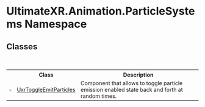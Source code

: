 # UltimateXR.Animation.ParticleSystems Namespace

## Classes
&nbsp;<table><tr><th></th><th>Class</th><th>Description</th></tr><tr><td>![Public class](media/pubclass.gif "Public class")</td><td><a href="T_UltimateXR_Animation_ParticleSystems_UxrToggleEmitParticles">UxrToggleEmitParticles</a></td><td>
Component that allows to toggle particle emission enabled state back and forth at random times.</td></tr></table>&nbsp;
